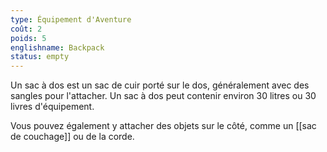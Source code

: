 ```yaml
---
type: Équipement d'Aventure
coût: 2
poids: 5
englishname: Backpack
status: empty
---
```

Un sac à dos est un sac de cuir porté sur le dos, généralement avec des sangles pour l'attacher. Un sac à dos peut contenir environ 30 litres ou 30 livres d'équipement.

Vous pouvez également y attacher des objets sur le côté, comme un [[sac de couchage]] ou de la corde.